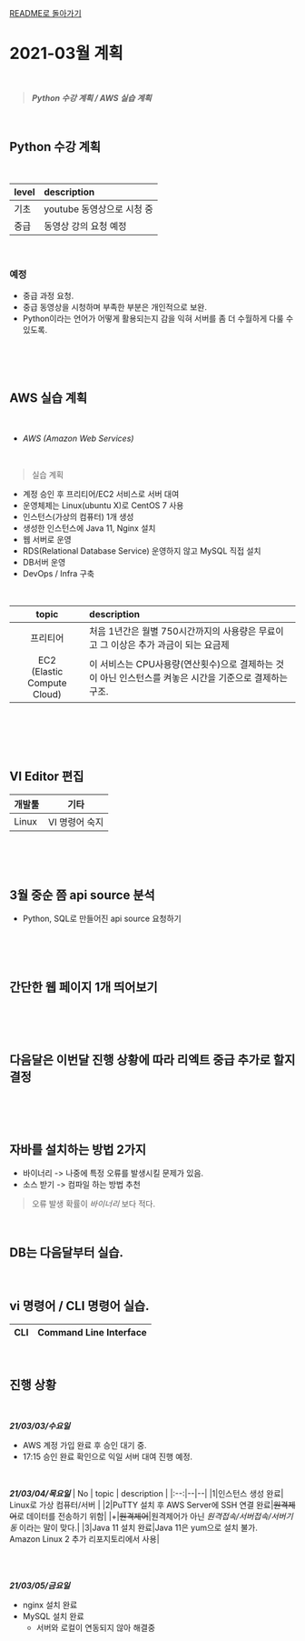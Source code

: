 [README로 돌아가기](./README.md)

# 2021-03월 계획

<br>

> ***Python 수강 계획 / AWS 실습 계획***

<br>

## Python 수강 계획

<br>

|level|description|
|--|:--|
|기초|youtube 동영상으로 시청 중|
|중급| 동영상 강의 요청 예정|

<br>

### 예정
- 중급 과정 요청.
- 중급 동영상을 시청하며 부족한 부분은 개인적으로 보완.
- Python이라는 언어가 어떻게 활용되는지 감을 익혀 서버를 좀 더 수월하게 다룰 수 있도록.

<br>
<br>
<br>

## AWS 실습 계획

<br>

- *AWS (Amazon Web Services)*

<br>

> 실습 계획
- 계정 승인 후 프리티어/EC2 서비스로 서버 대여
- 운영체제는 Linux(ubuntu X)로 CentOS 7 사용
- 인스턴스(가상의 컴퓨터) 1개 생성
- 생성한 인스턴스에 Java 11, Nginx 설치
- 웹 서버로 운영 
- RDS(Relational Database Service) 운영하지 않고 MySQL 직접 설치
- DB서버 운영
- DevOps / Infra 구축 

<br>

|topic|description|
|:--:|:--|
|프리티어|처음 1년간은 월별 750시간까지의 사용량은 무료이고 그 이상은 추가 과금이 되는 요금제|
|EC2 <br>(Elastic Compute Cloud)| 이 서비스는 CPU사용량(연산횟수)으로 결제하는 것이 아닌 인스턴스를 켜놓은 시간을 기준으로 결제하는 구조.

<br>
<br>
<br>
<br>

## VI Editor 편집 
|개발툴|기타|
|--|--|
|Linux|VI 명령어 숙지|



<br>
<br>
<br>


## 3월 중순 쯤 api source 분석 
- Python, SQL로 만들어진 api source 요청하기


<br>
<br>
<br>

## 간단한 웹 페이지 1개 띄어보기 


<br>
<br>
<br>

## 다음달은 이번달 진행 상황에 따라 리엑트 중급 추가로 할지 결정

<br>
<br>
<br>

## 자바를 설치하는 방법 2가지
- 바이너리 -> 나중에 특정 오류를 발생시킬 문제가 있음.
- 소스 받기 -> 컴파일 하는 방법 추천 
> 오류 발생 확률이 *바이너리* 보다 적다.

<br>

## DB는 다음달부터 실습.

<br>

## vi 명령어 / CLI 명령어 실습.
|CLI|Command Line Interface|
|--|--|



<br>

## 진행 상황

<br>

***21/03/03/수요일***
- AWS 계정 가입 완료 후 승인 대기 중.
- 17:15 승인 완료 확인으로 익일 서버 대여 진행 예정.

<br>

***21/03/04/목요일***
| No | topic | description |
|:--:|--|--|
|1|인스턴스 생성 완료| Linux로 가상 컴퓨터/서버 |
|2|PuTTY 설치 후 AWS Server에 SSH 연결 완료|~~원격제어~~로 데이터를 전송하기 위함| 
|+|~~원격제어~~|원격제어가 아닌 *원격접속/서버접속/서버기동* 이라는 말이 맞다.|
|3|Java 11 설치 완료|Java 11은 yum으로 설치 불가.<br>Amazon Linux 2 추가 리포지토리에서 사용|

<br>
<br>


***21/03/05/금요일***
- nginx 설치 완료
- MySQL 설치 완료
  - 서버와 로컬이 연동되지 않아 해결중








